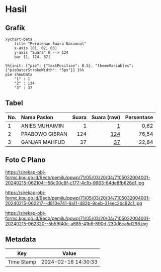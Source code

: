 # Hasil

## Grafik

```mermaid
xychart-beta
    title "Perolehan Suara Nasional"
    x-axis [01, 02, 03]
    y-axis "Suara" 0 --> 124
    bar [1, 124, 37]
```

```mermaid
%%{init: {"pie": {"textPosition": 0.5}, "themeVariables": {"pieOuterStrokeWidth": "5px"}} }%%
pie showData
    "1" : 1
    "2" : 124
    "3" : 37
```

## Tabel

| No. | Nama Paslon    | Suara | Suara (raw) | Persentase |
|:--- |:-------------- | -----:| -----------:| ----------:|
| 1   | ANIES MUHAIMIN | 1     | [1][p-1]    | 0,62       |
| 2   | PRABOWO GIBRAN | 124   | [124][p-2]  | 76,54      |
| 3   | GANJAR MAHFUD  | 37    | [37][p-3]   | 22,84      |


[p-1]: https://github.com/gigit-pemilu/pemilu-2024/blob/main/pilpres/hitung-suara/sub/71-sulawesi-utara/sub/05-minahasa-selatan/sub/03-ranoyapo/sub/2004-mopolo/sub/001-tps/sub/paslon-1.txt
[p-2]: https://github.com/gigit-pemilu/pemilu-2024/blob/main/pilpres/hitung-suara/sub/71-sulawesi-utara/sub/05-minahasa-selatan/sub/03-ranoyapo/sub/2004-mopolo/sub/001-tps/sub/paslon-2.txt
[p-3]: https://github.com/gigit-pemilu/pemilu-2024/blob/main/pilpres/hitung-suara/sub/71-sulawesi-utara/sub/05-minahasa-selatan/sub/03-ranoyapo/sub/2004-mopolo/sub/001-tps/sub/paslon-3.txt

## Foto C Plano

https://sirekap-obj-formc.kpu.go.id/9ecb/pemilu/ppwp/71/05/03/20/04/7105032004001-20240215-062104--56c00c8f-c177-4c1b-9963-64de8fb626d1.jpg

https://sirekap-obj-formc.kpu.go.id/9ecb/pemilu/ppwp/71/05/03/20/04/7105032004001-20240215-062217--d810e741-9a11-482b-9ceb-31eec2bc82c1.jpg

https://sirekap-obj-formc.kpu.go.id/9ecb/pemilu/ppwp/71/05/03/20/04/7105032004001-20240215-062320--5b59f40c-a685-41b6-890d-230d6ca5d298.jpg


## Metadata

| Key        | Value               |
| ---------- | ------------------- |
| Time Stamp | 2024-02-16 14:30:33 |



